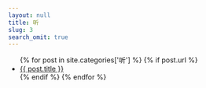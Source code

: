 ```yaml
---
layout: null
title: 听
slug: 3
search_omit: true
---
```

<ul class="postlist">
  {% for post in site.categories['听']  %}
  {% if post.url %}
  <li class="posttitle"><a href="{{ post.url }}">{{ post.title }}</a></li>
  {% endif %}
  {% endfor %}
</ul>
